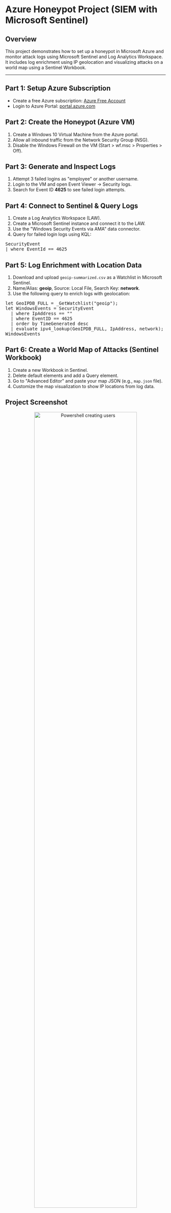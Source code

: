 <h1>Azure Honeypot Project (SIEM with Microsoft Sentinel)</h1>

<h2>Overview</h2>
<p>
This project demonstrates how to set up a honeypot in Microsoft Azure and monitor attack logs using Microsoft Sentinel and Log Analytics Workspace. It includes log enrichment using IP geolocation and visualizing attacks on a world map using a Sentinel Workbook.
</p>

<hr/>

<h2>Part 1: Setup Azure Subscription</h2>
<ul>
  <li>Create a free Azure subscription: <a href="https://azure.microsoft.com/en-us/pricing/purchase-options/azure-account">Azure Free Account</a></li>
  <li>Login to Azure Portal: <a href="https://portal.azure.com">portal.azure.com</a></li>
</ul>

<h2>Part 2: Create the Honeypot (Azure VM)</h2>
<ol>
  <li>Create a Windows 10 Virtual Machine from the Azure portal.</li>
  <li>Allow all inbound traffic from the Network Security Group (NSG).</li>
  <li>Disable the Windows Firewall on the VM (Start > wf.msc > Properties > Off).</li>
</ol>

<h2>Part 3: Generate and Inspect Logs</h2>
<ol>
  <li>Attempt 3 failed logins as "employee" or another username.</li>
  <li>Login to the VM and open Event Viewer → Security logs.</li>
  <li>Search for Event ID <b>4625</b> to see failed login attempts.</li>
</ol>

<h2>Part 4: Connect to Sentinel & Query Logs</h2>
<ol>
  <li>Create a Log Analytics Workspace (LAW).</li>
  <li>Create a Microsoft Sentinel instance and connect it to the LAW.</li>
  <li>Use the "Windows Security Events via AMA" data connector.</li>
  <li>Query for failed login logs using KQL:</li>
</ol>

<pre>
SecurityEvent
| where EventId == 4625
</pre>

<h2>Part 5: Log Enrichment with Location Data</h2>
<ol>
  <li>Download and upload <code>geoip-summarized.csv</code> as a Watchlist in Microsoft Sentinel.</li>
  <li>Name/Alias: <b>geoip</b>, Source: Local File, Search Key: <b>network</b>.</li>
  <li>Use the following query to enrich logs with geolocation:</li>
</ol>

<pre>
let GeoIPDB_FULL = _GetWatchlist("geoip");
let WindowsEvents = SecurityEvent
  | where IpAddress == "<attacker IP address>"
  | where EventID == 4625
  | order by TimeGenerated desc
  | evaluate ipv4_lookup(GeoIPDB_FULL, IpAddress, network);
WindowsEvents
</pre>

<h2>Part 6: Create a World Map of Attacks (Sentinel Workbook)</h2>
<ol>
  <li>Create a new Workbook in Sentinel.</li>
  <li>Delete default elements and add a Query element.</li>
  <li>Go to "Advanced Editor" and paste your map JSON (e.g., <code>map.json</code> file).</li>
  <li>Customize the map visualization to show IP locations from log data.</li>
</ol>

<h2>Project Screenshot</h2>
<p align="center">
  <img src="https://imgur.com/YLw8vNp.png" alt="Powershell creating users" width="80%" />
</p>

<h2>Technologies Used</h2>
<ul>
  <li><b>Microsoft Azure</b></li>
  <li><b>Microsoft Sentinel</b></li>
  <li><b>Log Analytics Workspace</b></li>
  <li><b>KQL (Kusto Query Language)</b></li>
  <li><b>PowerShell</b></li>
  <li><b>Windows 10</b></li>
</ul>

<h2>Outcome</h2>
<p>
This lab simulates real-world attacks, detects them in a SIEM platform, enriches the data with location, and visualizes the attacks on a global map. It's a hands-on SOC/SIEM training setup using free Azure resources.
</p>

